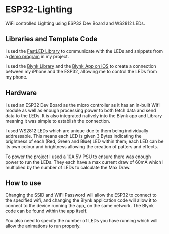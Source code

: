 # ESP32-Lighting
WiFi controlled Lighting using ESP32 Dev Board and WS2812 LEDs.

## Libraries and Template Code

I used the [FastLED Library](https://github.com/FastLED/FastLED) to communicate with the LEDs and snippets from a [demo program](https://github.com/FastLED/FastLED/tree/master/examples/DemoReel100) in my project.

I used the [Blynk Library](https://github.com/blynkkk/blynk-library) and the [Blynk App on iOS](https://apps.apple.com/us/app/blynk-iot-for-arduino-esp32/id808760481) to create a connection between my iPhone and the ESP32, allowing me to control the LEDs from my phone.

## Hardware

I used an ESP32 Dev Board as the micro controller as it has an in-built Wifi module as well as enough processing power to both fetch data and send data to the LEDs. It is also integrated natively into the Blynk app and Library meaning it was simple to establish the connection.

I used WS2812 LEDs which are unique due to them being individually addressable. This means each LED is given 3 Bytes indicating the brightness of each (Red, Green and Blue) LED within them; each LED can be its own colour and brightness allowing the creation of patters and effects.

To power the project I used a 10A 5V PSU to ensure there was enough power to run the LEDs. They each have a max current draw of 60mA which I multiplied by the number of LEDs to calculate the Max Draw.

## How to use

Changing the SSID and WiFi Password will allow the ESP32 to connect to the specified wifi, and changing the Blynk application code will allow it to connect to the device running the app, on the same network. The Blynk code can be found within the app itself. 

You also need to specify the number of LEDs you have running which will allow the animations to run properly.